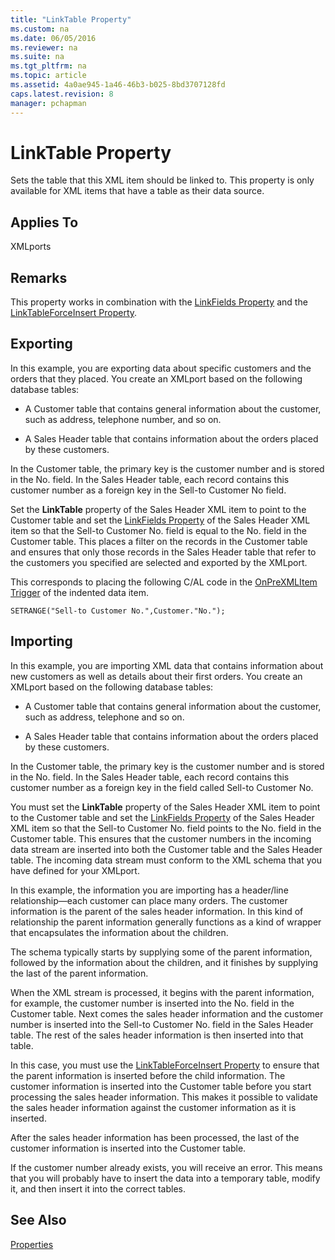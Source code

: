 ```yaml
---
title: "LinkTable Property"
ms.custom: na
ms.date: 06/05/2016
ms.reviewer: na
ms.suite: na
ms.tgt_pltfrm: na
ms.topic: article
ms.assetid: 4a0ae945-1a46-46b3-b025-8bd3707128fd
caps.latest.revision: 8
manager: pchapman
---
```

# LinkTable Property
Sets the table that this XML item should be linked to. This property is only available for XML items that have a table as their data source.  
  
## Applies To  
 XMLports  
  
## Remarks  
 This property works in combination with the [LinkFields Property](../dynamics-nav/LinkFields-Property.md) and the [LinkTableForceInsert Property](../dynamics-nav/LinkTableForceInsert-Property.md).  
  
## Exporting  
 In this example, you are exporting data about specific customers and the orders that they placed. You create an XMLport based on the following database tables:  
  
-   A Customer table that contains general information about the customer, such as address, telephone number, and so on.  
  
-   A Sales Header table that contains information about the orders placed by these customers.  
  
 In the Customer table, the primary key is the customer number and is stored in the No. field. In the Sales Header table, each record contains this customer number as a foreign key in the Sell\-to Customer No field.  
  
 Set the **LinkTable** property of the Sales Header XML item to point to the Customer table and set the [LinkFields Property](../dynamics-nav/LinkFields-Property.md) of the Sales Header XML item so that the Sell\-to Customer No. field is equal to the No. field in the Customer table. This places a filter on the records in the Customer table and ensures that only those records in the Sales Header table that refer to the customers you specified are selected and exported by the XMLport.  
  
 This corresponds to placing the following C\/AL code in the [OnPreXMLItem Trigger](../dynamics-nav/OnPreXMLItem-Trigger.md) of the indented data item.  
  
```  
SETRANGE("Sell-to Customer No.",Customer."No.");  
```  
  
## Importing  
 In this example, you are importing XML data that contains information about new customers as well as details about their first orders. You create an XMLport based on the following database tables:  
  
-   A Customer table that contains general information about the customer, such as address, telephone and so on.  
  
-   A Sales Header table that contains information about the orders placed by these customers.  
  
 In the Customer table, the primary key is the customer number and is stored in the No. field. In the Sales Header table, each record contains this customer number as a foreign key in the field called Sell\-to Customer No.  
  
 You must set the **LinkTable** property of the Sales Header XML item to point to the Customer table and set the [LinkFields Property](../dynamics-nav/LinkFields-Property.md) of the Sales Header XML item so that the Sell\-to Customer No. field points to the No. field in the Customer table. This ensures that the customer numbers in the incoming data stream are inserted into both the Customer table and the Sales Header table. The incoming data stream must conform to the XML schema that you have defined for your XMLport.  
  
 In this example, the information you are importing has a header\/line relationship—each customer can place many orders. The customer information is the parent of the sales header information. In this kind of relationship the parent information generally functions as a kind of wrapper that encapsulates the information about the children.  
  
 The schema typically starts by supplying some of the parent information, followed by the information about the children, and it finishes by supplying the last of the parent information.  
  
 When the XML stream is processed, it begins with the parent information, for example, the customer number is inserted into the No. field in the Customer table. Next comes the sales header information and the customer number is inserted into the Sell\-to Customer No. field in the Sales Header table. The rest of the sales header information is then inserted into that table.  
  
 In this case, you must use the [LinkTableForceInsert Property](../dynamics-nav/LinkTableForceInsert-Property.md) to ensure that the parent information is inserted before the child information. The customer information is inserted into the Customer table before you start processing the sales header information. This makes it possible to validate the sales header information against the customer information as it is inserted.  
  
 After the sales header information has been processed, the last of the customer information is inserted into the Customer table.  
  
 If the customer number already exists, you will receive an error. This means that you will probably have to insert the data into a temporary table, modify it, and then insert it into the correct tables.  
  
## See Also  
 [Properties](../dynamics-nav/Properties.md)